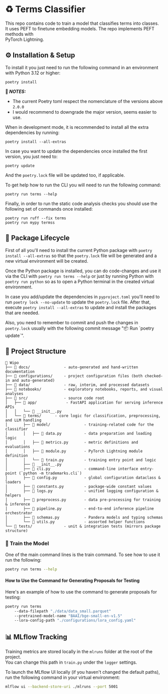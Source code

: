 # ♻ Terms Classifier

This repo contains code to train a model that classifies terms into classes.  
It uses PEFT to finetune embedding models. The repo implements PEFT methods with  
PyTorch Lightning.

## ⚙️ Installation & Setup

To install it you just need to run the following command in an environment with Python
3.12 or higher:

```shell
poetry install
```

**📌 _NOTES:_**

* The current Poetry toml respect the nomenclature of the versions above `2.0.0`
* I would recommend to downgrade the major version, seems easier to use.

When in development mode, it is recommended to install all the extra dependencies
by running:

```shell
poetry install --all-extras
```

In case you want to update the dependencies once installed the first version, you just
need to:

```shell
poetry update
```

And the `poetry.lock` file will be updated too, if applicable.

To get help how to run the CLI you will need to run the following command:

```shell
poetry run terms --help
```

Finally, in order to run the static code analysis checks you should use the following
set of commands once installed:

```shell
poetry run ruff --fix terms
poetry run mypy termss
```

## 🔁 Package Lifecycle

First of all you'll need to install the current Python package with `poetry install --all-extras` so
that the `poetry.lock` file will be generated and a new virtual environment will be created.

Once the Python package is installed, you can do code-changes and use it via the CLI with
`poetry run terms --help` or just by running Python with `poetry run python`
so as to open a Python terminal in the created virtual environment.

In case you add/update the dependencies in `pyproject.toml` you'll need to run `poetry lock --no-update`
to update the `poetry.lock` file. After that, execute `poetry install --all-extras` to update and install
the packages that are needed.

Also, you need to remember to commit and push the changes in `poetry.lock` usually with the following
commit message "📦 Run \`poetry update\`".

## 📁 Project Structure

```text
📂 Wipo
├── 📂 docs/               - auto-generated and hand-written documentation
├── 📂 configurations/     - project configuration files (both checked-in and auto-generated)
├── 📂 data/               - raw, interim, and processed datasets
├── 📂 notebooks/          - exploratory notebooks, reports, and visual analyses
├── 📂 src/                - source code root
│   ├── 📂 app/             - FastAPI application for serving inference APIs
│   │   └── 🐍 __init__.py
│   └── 📂 terms/      - core logic for classification, preprocessing, and LLM handling
│       ├── 📂 model/               - training-related code for the classifier
│       │   ├── 🐍 data.py          - data preparation and loading logic
│       │   ├── 🐍 metrics.py       - metric definitions and evaluations
│       │   ├── 🐍 module.py        - PyTorch Lightning module definition
│       │   └── 🐍 train.py         - training entry point and logic
│       ├── 🐍 __init__.py
│       ├── 🐍 cli.py               - command-line interface entry-point (`python -m trademarks.cli`)
│       ├── 🐍 config.py            - global configuration dataclass & loaders
│       ├── 🐍 constants.py         - package-wide constant values
│       ├── 🐍 logs.py              - unified logging configuration & helpers
│       ├── 🐍 preprocess.py        - data pre-processing for training & inference
│       ├── 🐍 pipeline.py          - end-to-end inference pipeline orchestrator
│       ├── 🐍 schemas.py           - Pandera models and typing schemas
│       └── 🐍 utils.py             - assorted helper functions
└── 📂 tests/              - unit & integration tests (mirrors package structure)
```


### 🧠 Train the Model

One of the main command lines is the train command. To see how to use it
run the following:

```bash
poetry run terms --help
```

#### How to Use the Command for Generating Proposals for Testing

Here's an example of how to use the command to generate proposals for testing:

```bash
poetry run terms 
    --data-filepath "./data/data_small.parquet" 
    --pretrained-model-name "BAAI/bge-small-en-v1.5" 
    --lora-config-path "./configurations/lora_config.yaml"
```


## 📊 MLflow Tracking

Training metrics are stored locally in the `mlruns` folder at the root of the project.  
You can change this path in `train.py` under the `logger` settings.

To launch the MLflow UI locally (if you haven't changed the default paths),  
run the following command in your virtual environment:

```bash
mlflow ui --backend-store-uri ./mlruns --port 5001
```